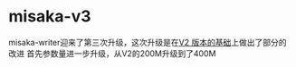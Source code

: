 # misaka-v3
misaka-writer迎来了第三次升级，这次升级是在[V2 版本的基础](https://github.com/pass-lin/misaka-writer-V2/edit/main/README.md)上做出了部分的改进 
首先参数量进一步升级，从V2的200M升级到了400M


